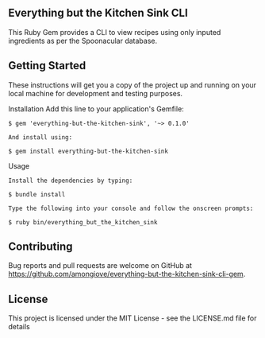 ##  Everything but the Kitchen Sink CLI
This Ruby Gem provides a CLI to view recipes using only inputed ingredients as per the Spoonacular database.

##  Getting Started
These instructions will get you a copy of the project up and running on your local machine for development and testing purposes. 

  Installation
    Add this line to your application's Gemfile:

    $ gem 'everything-but-the-kitchen-sink', '~> 0.1.0'

    And install using:

    $ gem install everything-but-the-kitchen-sink

  Usage

    Install the dependencies by typing:

    $ bundle install

    Type the following into your console and follow the onscreen prompts:

    $ ruby bin/everything_but_the_kitchen_sink

## Contributing
  Bug reports and pull requests are welcome on GitHub at https://github.com/amongiove/everything-but-the-kitchen-sink-cli-gem.

## License
  This project is licensed under the MIT License - see the LICENSE.md file for details
